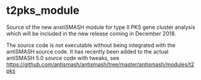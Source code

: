 # t2pks_module
Source of the new anstiSMASH module for type II PKS gene cluster analysis which will be included in the new release coming in December 2018.

The source code is not executable without being integrated with the antiSMASH source code. It has recently been added to the actual antiSMASH 5.0 source code with tweaks, see https://github.com/antismash/antismash/tree/master/antismash/modules/t2pks
